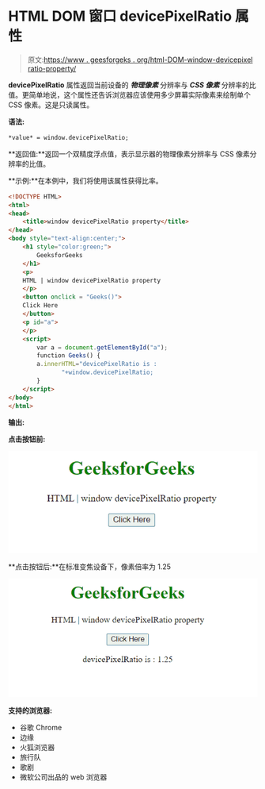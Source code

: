# HTML DOM 窗口 devicePixelRatio 属性

> 原文:[https://www . geesforgeks . org/html-DOM-window-devicepixel ratio-property/](https://www.geeksforgeeks.org/html-dom-window-devicepixelratio-property/)

**devicePixelRatio** 属性返回当前设备的 ***物理像素*** 分辨率与 ***CSS 像素*** 分辨率的比值。更简单地说，这个属性还告诉浏览器应该使用多少屏幕实际像素来绘制单个 CSS 像素。这是只读属性。

**语法:**

```html
*value* = window.devicePixelRatio;
```

**返回值:**返回一个双精度浮点值，表示显示器的物理像素分辨率与 CSS 像素分辨率的比值。

**示例:**在本例中，我们将使用该属性获得比率。

```html
<!DOCTYPE HTML> 
<html>  
<head>
    <title>window devicePixelRatio property</title>
</head>   
<body style="text-align:center;">
    <h1 style="color:green;">  
        GeeksforGeeks  
    </h1> 
    <p> 
    HTML | window devicePixelRatio property
    </p>
    <button onclick = "Geeks()">
    Click Here
    </button>
    <p id="a"> 
    </p>       
    <script> 
        var a = document.getElementById("a");
        function Geeks() {
        a.innerHTML="devicePixelRatio is :
               "+window.devicePixelRatio; 
        } 
    </script> 
</body>   
</html>
```

**输出:**

**点击按钮前:**

![](img/48e7c4135da6b88e4d9b06068aaed70a.png)

**点击按钮后:**在标准变焦设备下，像素倍率为 1.25

![](img/99f972275e7ce26d007b4a1771789854.png)

**支持的浏览器:**

*   谷歌 Chrome
*   边缘
*   火狐浏览器
*   旅行队
*   歌剧
*   微软公司出品的 web 浏览器